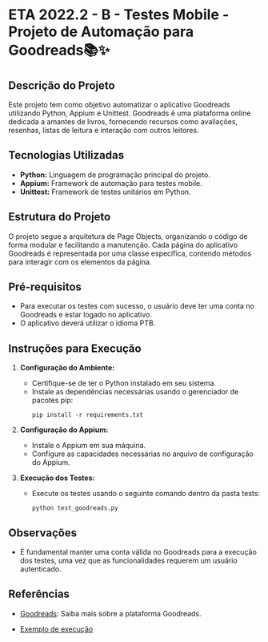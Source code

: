 # ETA 2022.2 - B - Testes Mobile - Projeto de Automação para Goodreads📚✨

## Descrição do Projeto
Este projeto tem como objetivo automatizar o aplicativo Goodreads utilizando Python, Appium e Unittest. Goodreads é uma plataforma online dedicada a amantes de livros, fornecendo recursos como avaliações, resenhas, listas de leitura e interação com outros leitores.

## Tecnologias Utilizadas
- **Python:** Linguagem de programação principal do projeto.
- **Appium:** Framework de automação para testes mobile.
- **Unittest:** Framework de testes unitários em Python.

## Estrutura do Projeto
O projeto segue a arquitetura de Page Objects, organizando o código de forma modular e facilitando a manutenção. Cada página do aplicativo Goodreads é representada por uma classe específica, contendo métodos para interagir com os elementos da página.

## Pré-requisitos
- Para executar os testes com sucesso, o usuário deve ter uma conta no Goodreads e estar logado no aplicativo.
- O aplicativo deverá utilizar o idioma PTB.

## Instruções para Execução
1. **Configuração do Ambiente:**
   - Certifique-se de ter o Python instalado em seu sistema.
   - Instale as dependências necessárias usando o gerenciador de pacotes pip:
     ```
     pip install -r requirements.txt
     ```

2. **Configuração do Appium:**
   - Instale o Appium em sua máquina.
   - Configure as capacidades necessárias no arquivo de configuração do Appium.

3. **Execução dos Testes:**
   - Execute os testes usando o seguinte comando dentro da pasta tests:
     ```
     python test_goodreads.py
     ```

## Observações
- É fundamental manter uma conta válida no Goodreads para a execução dos testes, uma vez que as funcionalidades requerem um usuário autenticado.

## Referências
- [Goodreads](https://www.goodreads.com/): Saiba mais sobre a plataforma Goodreads.
  
- [Exemplo de execução](doc/execucao1712.mp4)
